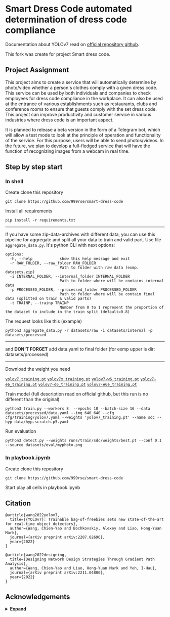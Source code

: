 # Smart Dress Code automated determination of dress code compliance
Documentation about YOLOv7 read on [official repository github](https://github.com/WongKinYiu/yolov7). 

This fork was create for project Smart dress code. 

## Project Assignment

This project aims to create a service that will automatically determine by photo/video whether a person's clothes comply with a given dress code. This service can be used by both individuals and companies to check employees for dress code compliance in the workplace. It can also be used at the entrance of various establishments such as restaurants, clubs and conference rooms to ensure that guests comply with the set dress code. This project can improve productivity and customer service in various industries where dress code is an important aspect.

It is planned to release a beta version in the form of a Telegram bot, which will allow a test mode to look at the principle of operation and functionality of the service. For this purpose, users will be able to send photos/videos. In the future, we plan to develop a full-fledged service that will have the function of recognizing images from a webcam in real time.

## Step by step start 

### In shell

Create clone this repository

```shell
git clone https://github.com/999rse/smart-dress-code
```

Install all requirements
```shell
pip install -r requirements.txt
```

----

If you have some zip-data-archives with different data, you can use this pipeline for aggregate and split all your data to train and valid part. Use file `aggregate_data.py`. It's python CLI with next options:
```shell
options:
  -h, --help            show this help message and exit
  -r RAW_FOLDER, --raw_folder RAW_FOLDER
                        Path to folder with raw data (exmp. datasets.zip)
  -i INTERNAL_FOLDER, --internal_folder INTERNAL_FOLDER
                        Path to folder where will be contains internal data
  -p PROCESSED_FOLDER, --processed_folder PROCESSED_FOLDER
                        Path to folder where will be contain final data (splitted on train & valid parts)
  -t TRAINP, --trainp TRAINP
                        Number from 0 to 1 represent the proportion of the dataset to include in the train split (default=0.8)
```
The request looks like this (example)
```shell
python3 aggregate_data.py -r datasets/raw -i datasets/internal -p datasets/processed
```

----

and __DON'T FORGET__ add data.yaml to final folder (for exmp upper is dir: datasets/processed)

----

Download the weight you need

[`yolov7_training.pt`](https://github.com/WongKinYiu/yolov7/releases/download/v0.1/yolov7_training.pt) [`yolov7x_training.pt`](https://github.com/WongKinYiu/yolov7/releases/download/v0.1/yolov7x_training.pt) [`yolov7-w6_training.pt`](https://github.com/WongKinYiu/yolov7/releases/download/v0.1/yolov7-w6_training.pt) [`yolov7-e6_training.pt`](https://github.com/WongKinYiu/yolov7/releases/download/v0.1/yolov7-e6_training.pt) [`yolov7-d6_training.pt`](https://github.com/WongKinYiu/yolov7/releases/download/v0.1/yolov7-d6_training.pt) [`yolov7-e6e_training.pt`](https://github.com/WongKinYiu/yolov7/releases/download/v0.1/yolov7-e6e_training.pt)

Train model (full description read on official github, but this run is no different than the original)
```shell
python3 train.py --workers 8  --epochs 10 --batch-size 16 --data datasets/precessed/data.yaml --img 640 640 --cfg cfg/training/yolov7.yaml --weights 'yolov7_training.pt' --name sdc --hyp data/hyp.scratch.p5.yaml
```

Run evaluation
```shell
python3 detect.py --weights runs/train/sdc/weights/best.pt --conf 0.1 --source datasets/eval/myphoto.png
```

### In playbook.ipynb
Create clone this repository

```shell
git clone https://github.com/999rse/smart-dress-code
```

Start play all cells in playbook.ipynb



## Citation

```
@article{wang2022yolov7,
  title={{YOLOv7}: Trainable bag-of-freebies sets new state-of-the-art for real-time object detectors},
  author={Wang, Chien-Yao and Bochkovskiy, Alexey and Liao, Hong-Yuan Mark},
  journal={arXiv preprint arXiv:2207.02696},
  year={2022}
}
```

```
@article{wang2022designing,
  title={Designing Network Design Strategies Through Gradient Path Analysis},
  author={Wang, Chien-Yao and Liao, Hong-Yuan Mark and Yeh, I-Hau},
  journal={arXiv preprint arXiv:2211.04800},
  year={2022}
}
```


## Acknowledgements

<details><summary> <b>Expand</b> </summary>

* [https://github.com/AlexeyAB/darknet](https://github.com/AlexeyAB/darknet)
* [https://github.com/WongKinYiu/yolor](https://github.com/WongKinYiu/yolor)
* [https://github.com/WongKinYiu/PyTorch_YOLOv4](https://github.com/WongKinYiu/PyTorch_YOLOv4)
* [https://github.com/WongKinYiu/ScaledYOLOv4](https://github.com/WongKinYiu/ScaledYOLOv4)
* [https://github.com/Megvii-BaseDetection/YOLOX](https://github.com/Megvii-BaseDetection/YOLOX)
* [https://github.com/ultralytics/yolov3](https://github.com/ultralytics/yolov3)
* [https://github.com/ultralytics/yolov5](https://github.com/ultralytics/yolov5)
* [https://github.com/DingXiaoH/RepVGG](https://github.com/DingXiaoH/RepVGG)
* [https://github.com/JUGGHM/OREPA_CVPR2022](https://github.com/JUGGHM/OREPA_CVPR2022)
* [https://github.com/TexasInstruments/edgeai-yolov5/tree/yolo-pose](https://github.com/TexasInstruments/edgeai-yolov5/tree/yolo-pose)

</details>
